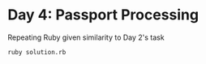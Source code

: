 # Day 4: Passport Processing

Repeating Ruby given similarity to Day 2's task

```
ruby solution.rb
```
